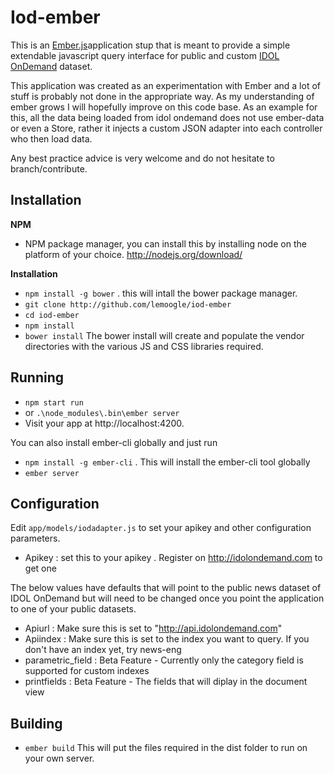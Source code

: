 # Iod-ember

This is an [Ember.js](http://emberjs.com/)application stup that is meant to provide a simple extendable javascript query interface for public and custom [IDOL OnDemand](http://idolondemand.com) dataset.

This application was created as an experimentation with Ember and a lot of stuff is probably not done in the appropriate way. As my understanding of ember grows I will hopefully improve on this code base. 
As an example for this, all the data being loaded from idol ondemand does not use ember-data or even a Store, rather it injects a custom JSON adapter into each controller who then load data.

Any best practice advice is very welcome and do not hesitate to branch/contribute.

## Installation

**NPM**
* NPM package manager, you can install this by installing node on the platform of your choice. http://nodejs.org/download/

**Installation**
* `npm install -g bower` . this will intall the bower package manager.
* `git clone http://github.com/lemoogle/iod-ember`
* `cd iod-ember`
* `npm install`
* `bower install`
The bower install will create and populate the vendor directories with the various JS and CSS libraries required.

## Running

* `npm start run`
* or `.\node_modules\.bin\ember server`
* Visit your app at http://localhost:4200.

You can also install ember-cli globally and just run 
* `npm install -g ember-cli` . This will install the ember-cli tool globally
* `ember server` 

## Configuration

Edit `app/models/iodadapter.js` to set your apikey and other configuration parameters.

* Apikey : set this to your apikey . Register on http://idolondemand.com to get one

The below values have defaults that will point to the public news dataset of IDOL OnDemand but will need to be changed once you point the application to one of your public datasets.

* Apiurl : Make sure this is set to "http://api.idolondemand.com"
* Apiindex : Make sure this is set to the index you want to query. If you don't have an index yet, try news-eng
* parametric_field : Beta Feature - Currently only the category field is supported for custom indexes
* printfields : Beta Feature - The fields that will diplay in the document view

## Building

* `ember build`
This will put the files required in the dist folder to run on your own server.

